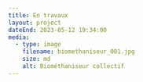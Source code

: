 ```yaml
---
title: En travaux
layout: project
dateEnd: 2023-05-12 19:34:00
media:
  - type: image
    filename: biomethaniseur_001.jpg
    size: md
    alt: Biométhaniseur collectif
---
```

